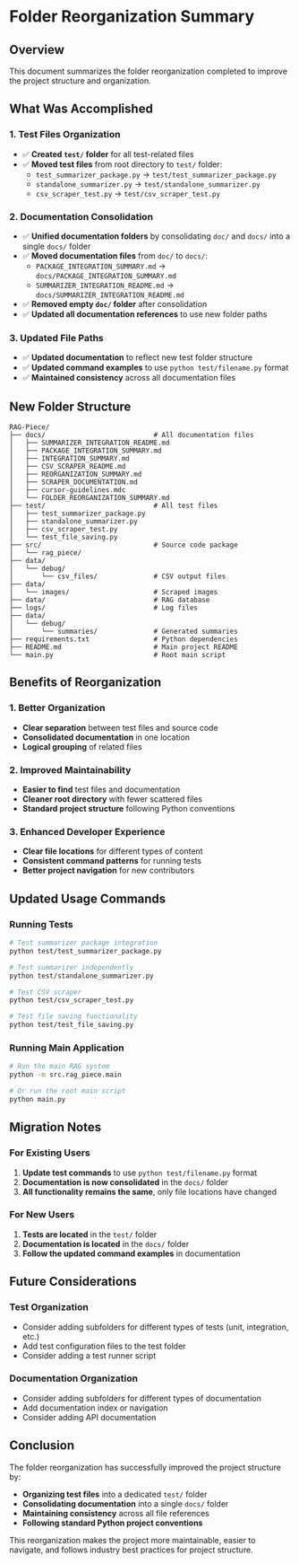 # Folder Reorganization Summary

## Overview

This document summarizes the folder reorganization completed to improve the project structure and organization.

## What Was Accomplished

### 1. **Test Files Organization**
- ✅ **Created `test/` folder** for all test-related files
- ✅ **Moved test files** from root directory to `test/` folder:
  - `test_summarizer_package.py` → `test/test_summarizer_package.py`
  - `standalone_summarizer.py` → `test/standalone_summarizer.py`
  - `csv_scraper_test.py` → `test/csv_scraper_test.py`

### 2. **Documentation Consolidation**
- ✅ **Unified documentation folders** by consolidating `doc/` and `docs/` into a single `docs/` folder
- ✅ **Moved documentation files** from `doc/` to `docs/`:
  - `PACKAGE_INTEGRATION_SUMMARY.md` → `docs/PACKAGE_INTEGRATION_SUMMARY.md`
  - `SUMMARIZER_INTEGRATION_README.md` → `docs/SUMMARIZER_INTEGRATION_README.md`
- ✅ **Removed empty `doc/` folder** after consolidation
- ✅ **Updated all documentation references** to use new folder paths

### 3. **Updated File Paths**
- ✅ **Updated documentation** to reflect new test folder structure
- ✅ **Updated command examples** to use `python test/filename.py` format
- ✅ **Maintained consistency** across all documentation files

## New Folder Structure

```
RAG-Piece/
├── docs/                           # All documentation files
│   ├── SUMMARIZER_INTEGRATION_README.md
│   ├── PACKAGE_INTEGRATION_SUMMARY.md
│   ├── INTEGRATION_SUMMARY.md
│   ├── CSV_SCRAPER_README.md
│   ├── REORGANIZATION_SUMMARY.md
│   ├── SCRAPER_DOCUMENTATION.md
│   ├── cursor-guidelines.mdc
│   └── FOLDER_REORGANIZATION_SUMMARY.md
├── test/                           # All test files
│   ├── test_summarizer_package.py
│   ├── standalone_summarizer.py
│   ├── csv_scraper_test.py
│   └── test_file_saving.py
├── src/                            # Source code package
│   └── rag_piece/
├── data/
│   └── debug/
│       └── csv_files/              # CSV output files
├── data/
│   └── images/                     # Scraped images
├── data/                           # RAG database
├── logs/                           # Log files
├── data/
│   └── debug/
│       └── summaries/              # Generated summaries
├── requirements.txt                # Python dependencies
├── README.md                       # Main project README
└── main.py                         # Root main script
```

## Benefits of Reorganization

### **1. Better Organization**
- **Clear separation** between test files and source code
- **Consolidated documentation** in one location
- **Logical grouping** of related files

### **2. Improved Maintainability**
- **Easier to find** test files and documentation
- **Cleaner root directory** with fewer scattered files
- **Standard project structure** following Python conventions

### **3. Enhanced Developer Experience**
- **Clear file locations** for different types of content
- **Consistent command patterns** for running tests
- **Better project navigation** for new contributors

## Updated Usage Commands

### **Running Tests**
```bash
# Test summarizer package integration
python test/test_summarizer_package.py

# Test summarizer independently
python test/standalone_summarizer.py

# Test CSV scraper
python test/csv_scraper_test.py

# Test file saving functionality
python test/test_file_saving.py
```

### **Running Main Application**
```bash
# Run the main RAG system
python -m src.rag_piece.main

# Or run the root main script
python main.py
```

## Migration Notes

### **For Existing Users**
1. **Update test commands** to use `python test/filename.py` format
2. **Documentation is now consolidated** in the `docs/` folder
3. **All functionality remains the same**, only file locations have changed

### **For New Users**
1. **Tests are located** in the `test/` folder
2. **Documentation is located** in the `docs/` folder
3. **Follow the updated command examples** in documentation

## Future Considerations

### **Test Organization**
- Consider adding subfolders for different types of tests (unit, integration, etc.)
- Add test configuration files to the test folder
- Consider adding a test runner script

### **Documentation Organization**
- Consider adding subfolders for different types of documentation
- Add documentation index or navigation
- Consider adding API documentation

## Conclusion

The folder reorganization has successfully improved the project structure by:
- **Organizing test files** into a dedicated `test/` folder
- **Consolidating documentation** into a single `docs/` folder
- **Maintaining consistency** across all file references
- **Following standard Python project conventions**

This reorganization makes the project more maintainable, easier to navigate, and follows industry best practices for project structure.
